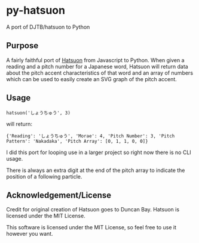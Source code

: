 # py-hatsuon
 A port of DJTB/hatsuon to Python

## Purpose

A fairly faithful port of [Hatsuon](https://github.com/DJTB/hatsuon) from Javascript to Python.  When given a reading and a pitch number for a Japanese word, Hatsuon will return data about the pitch accent characteristics of that word and an array of numbers which can be used to easily create an SVG graph of the pitch accent.


## Usage

```
hatsuon('しょうちゅう', 3)
```
will return:

```
{'Reading': 'しょうちゅう', 'Morae': 4, 'Pitch Number': 3, 'Pitch Pattern': 'Nakadaka', 'Pitch Array': [0, 1, 1, 0, 0]}
```

I did this port for looping use in a larger project so right now there is no CLI usage.

There is always an extra digit at the end of the pitch array to indicate the position of a following particle.

## Acknowledgement/License

Credit for original creation of Hatsuon goes to Duncan Bay.  Hatsuon is licensed under the MIT License.

This software is licensed under the MIT License, so feel free to use it however you want.
